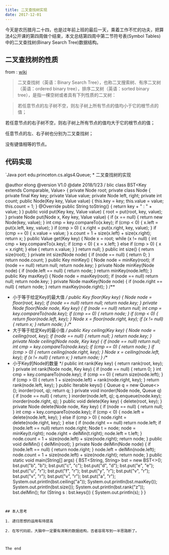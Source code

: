 ```yaml
---
title: 二叉查找树实现
date: 2017-12-01
---
```


今天是农历腊月二十四，也是过年前上班的最后一天，乘着工作不忙的功夫，把算法4公开课的第四周做个结束，本文总结第四周中第二节符号表(Symbol Tables)中的二叉查找树(Binary Search Tree)数据结构。



## 二叉查找树的性质


from : [wiki](https://zh.wikipedia.org/wiki/%E4%BA%8C%E5%85%83%E6%90%9C%E5%B0%8B%E6%A8%B9)


> 二叉查找树（英语：Binary Search Tree），也称二叉搜索树、有序二叉树（英语：ordered binary tree），排序二叉树（英语：sorted binary tree），是指一棵空树或者具有下列性质的二叉树：


> 若任意节点的左子树不空，则左子树上所有节点的值均小于它的根节点的值；

若任意节点的右子树不空，则右子树上所有节点的值均大于它的根节点的值；

任意节点的左、右子树也分别为二叉查找树；

没有键值相等的节点。


<!-- more -->


## 代码实现



`Java
port edu.princeton.cs.algs4.Queue;
*
 二叉查找树的实现

 @author elong
 @version V1.0
 @date 2018/1/23
/
blic class BST<Key extends Comparable<Key>, Value> {
  private Node root;
  private class Node {
      private final Key key;
      private Value value;
      private Node left, right;
      private int count;
      public Node(Key key, Value value) {
          this.key = key;
          this.value = value;
          this.count = 1;
      }
      @Override
      public String toString() {
          return key + " : " + value;
      }
  }
  public void put(Key key, Value value) {
      root = put(root, key, value);
  }
  private Node put(Node x, Key key, Value value) {
      if (x == null) {
          return new Node(key, value);
      }
      int cmp = key.compareTo(x.key);
      if (cmp < 0) {
          x.left = put(x.left, key, value);
      }
      if (cmp > 0) {
          x.right = put(x.right, key, value);
      }
      if (cmp == 0) {
          x.value = value;
      }
      x.count = 1 + size(x.left) + size(x.right);
      return x;
  }
  public Value get(Key key) {
      Node x = root;
      while (x != null) {
          int cmp = key.compareTo(x.key);
          if (cmp < 0) {
              x = x.left;
          } else if (cmp > 0) {
              x = x.right;
          } else {
              return x.value;
          }
      }
      return null;
  }
  public int size() {
      return size(root);
  }
  private int size(Node node) {
      if (node == null) {
          return 0;
      }
      return node.count;
  }
  public Key minKey() {
      Node node = minKey(root);
      if (node == null) return null;
      return node.key;
  }
  private Node minKey(Node node) {
      if (node.left == null) {
          return node;
      }
      return minKey(node.left);
  }
  public Key maxKey() {
      Node node = maxKey(root);
      if (node == null) return null;
      return node.key;
  }
  private Node maxKey(Node node) {
      if (node.right == null) {
          return node;
      }
      return maxKey(node.right);
  }
  /**
   * 小于等于给定Key的最大值
   */
  public Key floor(Key key) {
      Node node = floor(root, key);
      if (node == null) return null;
      return node.key;
  }
  private Node floor(Node node, Key key) {
      if (node == null) return null;
      int cmp = key.compareTo(node.key);
      if (cmp == 0) {
          return node;
      }
      if (cmp < 0) {
          return floor(node.left, key);
      }
      Node x = floor(node.right, key);
      if (x != null) {
          return x;
      }
      return node;
  }
  /**
   * 大于等于给定Key的最小值
   */
  public Key ceiling(Key key) {
      Node node = ceiling(root, key);
      if (node == null) {
          return null;
      }
      return node.key;
  }
  private Node ceiling(Node node, Key key) {
      if (node == null) return null;
      int cmp = key.compareTo(node.key);
      if (cmp == 0) {
          return node;
      }
      if (cmp > 0) {
          return ceiling(node.right, key);
      }
      Node x = ceiling(node.left, key);
      if (x != null) {
          return x;
      }
      return node;
  }
  /**
   * 小于Key的Node的数量
   */
  public int rank(Key key) {
      return rank(root, key);
  }
  private int rank(Node node, Key key) {
      if (node == null) {
          return 0;
      }
      int cmp = key.compareTo(node.key);
      if (cmp == 0) {
          return size(node.left);
      }
      if (cmp > 0) {
          return 1 + size(node.left) + rank(node.right, key);
      }
      return rank(node.left, key);
  }
  public Iterable<Key> keys() {
      Queue<Key> q = new Queue<>();
      inorder(root, q);
      return q;
  }
  private void inorder(Node node, Queue<Key> q) {
      if (node == null) {
          return;
      }
      inorder(node.left, q);
      q.enqueue(node.key);
      inorder(node.right, q);
  }
  public void delete(Key key) {
      delete(root, key);
  }
  private Node delete(Node node, Key key) {
      if (node == null) {
          return null;
      }
      int cmp = key.compareTo(node.key);
      if (cmp < 0) {
          node.left = delete(node.left, key);
      } else if (cmp > 0) {
          node.right = delete(node.right, key);
      } else {
          if (node.right == null) return node.left;
          if (node.left == null) return node.right;
          Node t = node;
          node = minKey(t.right);
          node.right = delMin(t.right);
          node.left = t.left;
      }
      node.count = 1 + size(node.left) + size(node.right);
      return node;
  }
  public void delMin() {
      delMin(root);
  }
  private Node delMin(Node node) {
      if (node.left == null) {
          return node.right;
      }
      node.left = delMin(node.left);
      node.count = 1 + size(node.left) + size(node.right);
      return node;
  }
  public static void main(String[] args) {
      BST<String, String> bst = new BST<>();
      bst.put("b", "b");
      bst.put("c", "c");
      bst.put("d", "d");
      bst.put("e", "e");
      bst.put("u", "r");
      bst.put("f", "r");
      bst.put("y", "r");
      bst.put("v", "r");
      bst.put("v", "r");
      bst.put("v", "r");
      bst.put("a", "r");
      System.out.println(bst.ceiling("a"));
      System.out.println(bst.maxKey());
      System.out.println(bst.size());
      System.out.println(bst.rank("z"));
      bst.delMin();
      for (String s : bst.keys()) {
          System.out.println(s);
      }
  }
```


## 本人思考

1. 递归思想的运用有待提高

2. 在写代码前，大脑中一定要有清晰的数据结构，否者容易写到一半思路断了。



The end
